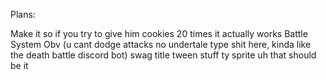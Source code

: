 Plans:

Make it so if you try to give him cookies 20 times it actually works
Battle System Obv (u cant dodge attacks no undertale type shit here, kinda like the death battle discord bot)
swag title
tween stuff
ty sprite
uh that should be it